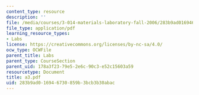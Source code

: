 ```yaml
---
content_type: resource
description: ''
file: /media/courses/3-014-materials-laboratory-fall-2006/283b9ad016946730859b3bcb3b30abac_a3.pdf
file_type: application/pdf
learning_resource_types:
- Labs
license: https://creativecommons.org/licenses/by-nc-sa/4.0/
ocw_type: OCWFile
parent_title: Labs
parent_type: CourseSection
parent_uid: 178a3f23-79e5-2e6c-90c3-e52c15603a59
resourcetype: Document
title: a3.pdf
uid: 283b9ad0-1694-6730-859b-3bcb3b30abac
---
```

